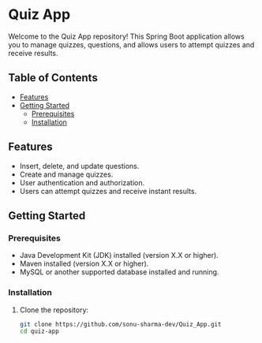 # Quiz App

Welcome to the Quiz App repository! This Spring Boot application allows you to manage quizzes, questions, and allows users to attempt quizzes and receive results.

## Table of Contents

- [Features](#features)
- [Getting Started](#getting-started)
  - [Prerequisites](#prerequisites)
  - [Installation](#installation)


## Features

- Insert, delete, and update questions.
- Create and manage quizzes.
- User authentication and authorization.
- Users can attempt quizzes and receive instant results.

## Getting Started

### Prerequisites

- Java Development Kit (JDK) installed (version X.X or higher).
- Maven installed (version X.X or higher).
- MySQL or another supported database installed and running.

### Installation

1. Clone the repository:

   ```bash
   git clone https://github.com/sonu-sharma-dev/Quiz_App.git
   cd quiz-app
